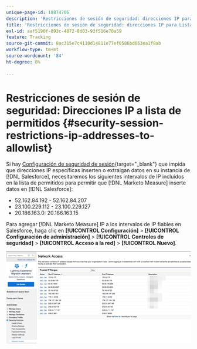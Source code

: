 ```yaml
---
unique-page-id: 18874706
description: 'Restricciones de sesión de seguridad: direcciones IP para Lista de permitidos, Marketo Measure, documentación del producto'
title: 'Restricciones de sesión de seguridad: direcciones IP para Lista de permitidos'
exl-id: aaf5190f-893c-4872-8d03-93f516e70a59
feature: Tracking
source-git-commit: 8ac315e7c4110d14811e77ef0586bd663ea1f8ab
workflow-type: tm+mt
source-wordcount: '84'
ht-degree: 8%

---
```


# Restricciones de sesión de seguridad: Direcciones IP a lista de permitidos {#security-session-restrictions-ip-addresses-to-allowlist}

Si hay [Configuración de seguridad de sesión](https://help.salesforce.com/articleView?id=admin_sessions.htm&type=0){target="_blank"} que impida que direcciones IP específicas inserten o extraigan datos en su instancia de [!DNL Salesforce], necesitaremos los siguientes intervalos de IP incluidos en la lista de permitidos para permitir que [!DNL Marketo Measure] inserte datos en [!DNL Salesforce]:

* 52.162.84.192 - 52.162.84.207
* 23.100.229.112 - 23.100.229.127
* 20.186.163.0: 20.186.163.15

Para agregar [!DNL Marketo Measure] IP a los intervalos de IP fiables en Salesforce, haga clic en **[!UICONTROL Configuración]** > **[!UICONTROL Configuración de administración]** > **[!UICONTROL Controles de seguridad]** > **[!UICONTROL Acceso a la red]** > **[!UICONTROL Nuevo]**.

![](assets/1.png)
